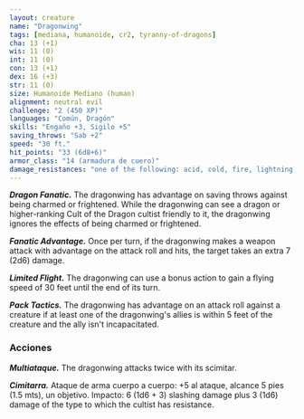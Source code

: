 ```yaml
---
layout: creature
name: "Dragonwing"
tags: [mediana, humanoide, cr2, tyranny-of-dragons]
cha: 13 (+1)
wis: 11 (0)
int: 11 (0)
con: 13 (+1)
dex: 16 (+3)
str: 11 (0)
size: Humanoide Mediano (human)
alignment: neutral evil
challenge: "2 (450 XP)"
languages: "Común, Dragón"
skills: "Engaño +3, Sigilo +5"
saving_throws: "Sab +2"
speed: "30 ft."
hit_points: "33 (6d8+6)"
armor_class: "14 (armadura de cuero)"
damage_resistances: "one of the following: acid, cold, fire, lightning, or poison"
---
```


***Dragon Fanatic.*** The dragonwing has advantage on saving throws against being charmed or frightened. While the dragonwing can see a dragon or higher-ranking Cult of the Dragon cultist friendly to it, the dragonwing ignores the effects of being charmed or frightened.

***Fanatic Advantage.*** Once per turn, if the dragonwing makes a weapon attack with advantage on the attack roll and hits, the target takes an extra 7 (2d6) damage.

***Limited Flight.*** The dragonwing can use a bonus action to gain a flying speed of 30 feet until the end of its turn.

***Pack Tactics.*** The dragonwing has advantage on an attack roll against a creature if at least one of the dragonwing's allies is within 5 feet of the creature and the ally isn't incapacitated.

### Acciones

***Multiataque.*** The dragonwing attacks twice with its scimitar.

***Cimitarra.*** Ataque de arma cuerpo a cuerpo: +5 al ataque, alcance 5 pies (1.5 mts), un objetivo. Impacto: 6 (1d6 + 3) slashing damage plus 3 (1d6) damage of the type to which the cultist has resistance.